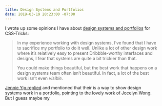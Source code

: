 ```yaml
---
title: Design Systems and Portfolios
date: 2019-03-19 20:23:00 -07:00
---
```


I wrote up some opinions I have about [design systems and portfolios](https://css-tricks.com/design-systems-and-portfolios/) for CSS-Tricks:

> In my experience working with design systems, I’ve found that I have to sacrifice my portfolio to do it well. Unlike a lot of other design work where it’s relatively easy to present Dribbble-worthy interfaces and designs, I fear that systems are quite a bit trickier than that.
> 
> You could make things beautiful, but the best work that happens on a design systems team often isn’t beautiful. In fact, a lot of the best work isn’t even _visible_.

[Jennie Yip replied](https://twitter.com/jenniesyip/status/1106731290122813440) and mentioned that their is a way to show design systems work in a portfolio, pointing to [the lovely work of Jocelyn Wong](https://jocelyn-wong.com/project-modal-component.html). But I guess maybe my 

